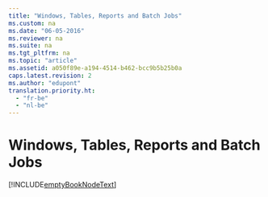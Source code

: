 ```yaml
---
title: "Windows, Tables, Reports and Batch Jobs"
ms.custom: na
ms.date: "06-05-2016"
ms.reviewer: na
ms.suite: na
ms.tgt_pltfrm: na
ms.topic: "article"
ms.assetid: a050f89e-a194-4514-b462-bcc9b5b25b0a
caps.latest.revision: 2
ms.author: "edupont"
translation.priority.ht: 
  - "fr-be"
  - "nl-be"
---
```

# Windows, Tables, Reports and Batch Jobs
[!INCLUDE[emptyBookNodeText](../../Finance/includes/emptybooknodetext_md.md)]